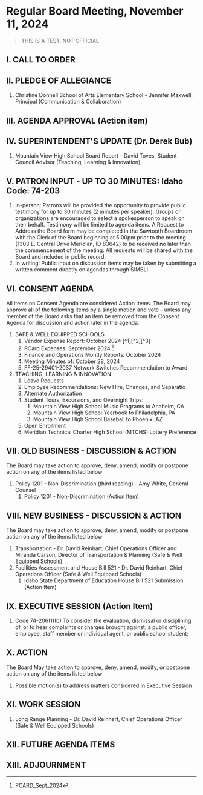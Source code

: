 # Regular Board Meeting, November 11, 2024
> THIS IS A TEST.  NOT OFFICIAL


## I. CALL TO ORDER

## II. PLEDGE OF ALLEGIANCE

1. Christine Donnell School of Arts Elementary School - Jennifer Maxwell, Principal (Communication & Collaboration)

## III. AGENDA APPROVAL (Action item)

## IV. SUPERINTENDENT'S UPDATE (Dr. Derek Bub)

1. Mountain View High School Board Report - David Toves, Student Council Advisor (Teaching, Learning & Innovation)

## V. PATRON INPUT - UP TO 30 MINUTES: Idaho Code: 74-203

1. In-person: Patrons will be provided the opportunity to provide public testimony for up to 30 minutes (2 minutes per speaker). Groups or organizations are encouraged to select a spokesperson to speak on their behalf. Testimony will be limited to agenda items.  A Request to Address the Board form may be completed in the Sawtooth Boardroom with the Clerk of the Board beginning at 5:00pm prior to the meeting  (1303 E. Central Drive Meridian, ID 83642) to be received no later than the commencement of the meeting.  All requests will be shared with the Board and included in public record.
2. In writing: Public input on discussion items may be taken by submitting a written comment directly on agendas through SIMBLI.

## VI. CONSENT AGENDA
All items on Consent Agenda are considered Action Items. The Board may approve all of the following items by a single motion and vote - unless any member of the Board asks that an item be removed from the Consent Agenda for discussion and action later in the agenda.

1. SAFE & WELL EQUIPPED SCHOOLS
    1. Vendor Expense Report: October 2024 [^1][^2][^3]
    2. PCard Expenses: September 2024 [^21]
    3. Finance and Operations Montly Reports: October 2024
    4. Meeting Minutes of: October 28, 2024
    5. FF-25-29401-2037 Network Switches Recommendation to Award
2. TEACHING, LEARNING & INNOVATION
    1. Leave Requests
    2. Employee Recommendations: New Hire, Changes, and Separatio
    3. Alternate Authorization
    4. Student Tours, Excursions, and Overnight Trips:
        1. Mountain View High School Music Programs to Anaheim, CA
        2. Mountain View High School Yearbook to Philadelphia, PA
        3. Mountain View High School Baseball to Phoenix, AZ
    5. Open Enrollment
    6. Meridian Technical Charter High School (MTCHS) Lottery Preference

## VII. OLD BUSINESS - DISCUSSION & ACTION
The Board may take action to approve, deny, amend, modify or postpone action on any of the items listed below

1. Policy 1201 - Non-Discrimination (third reading) - Amy White, General Counsel
    1. Policy 1201 - Non-Discrimination (Action Item)

## VIII. NEW BUSINESS - DISCUSSION & ACTION
The Board may take action to approve, deny, amend, modify or postpone action on any of the items listed below

1. Transportation - Dr. David Reinhart, Chief Operations Officer and Miranda Carson, Director of Transportation & Planning (Safe & Well Equipped Schools)
2. Facilities Assessment and House Bill 521 - Dr. David Reinhart, Chief Operations Officer (Safe & Well Equipped Schools)
    1. Idaho State Department of Education House Bill 521 Submission (Action Item)

## IX. EXECUTIVE SESSION (Action Item)

1. Code 74-206(1)(b) To consider the evaluation, dismissal or disciplining of, or to hear complaints or charges brought against, a public officer, employee, staff member or individual agent, or public school student;

## X. ACTION
The Board May take action to approve, deny, amend, modify, or postpone action on any of the items listed below

1. Possible motion(s) to address matters considered in Executive Session

## XI. WORK SESSION
1. Long Range Planning - Dr. David Reinhart, Chief Operations Officer (Safe & Well Equipped Schools)

## XII. FUTURE AGENDA ITEMS

## XIII. ADJOURNMENT


[^01]: [GL5214__420_SPF_421_Lottery](01-GL5214__420_SPF_421_Lottery.pdf)
[^02]: [GL6002__All_Other_Funds_Excluding_242](02-GL6002__All_Other_Funds_Excluding_242.pdf)
[^03]: [GL6003__242_Self_Funding_Oct_2024](03-GL6003__242_Self_Funding_Oct_2024.pdf)
[^04]: [Leave_Requests](04-Leave_Requests.pdf)
[^05]: [Employee_Recommendations_11.11.24](05-Employee_Recommendations_11.11.24.pdf)
[^06]: [Alternate_Authorization_Memo](06-Alternate_Authorization_Memo.pdf)
[^07]: [MVHS_Band_Choirs_Orchestra_Anaheim_CA](07-MVHS_Band_Choirs_Orchestra_Anaheim_CA.pdf)
[^08]: [MVHS_Yearbook_to_Philadelphia_PA](08-MVHS_Yearbook_to_Philadelphia_PA.pdf)
[^09]: [MVHS_Baseball_to_Phoenix_AZ](09-MVHS_Baseball_to_Phoenix_AZ.pdf)
[^10]: [MTCHS_Lottery_Preference](10-MTCHS_Lottery_Preference.pdf)
[^11]: [DownloadPolicyPDF1201](11-DownloadPolicyPDF1201.pdf)
[^12]: [DownloadPolicyPDF1201-ar-1](12-DownloadPolicyPDF1201-ar-1.pdf)
[^13]: [DownloadPolicyPDF-1201-ar2](13-DownloadPolicyPDF-1201-ar2.pdf)
[^14]: [DownloadPolicyPDF1201-ar-3](14-DownloadPolicyPDF1201-ar-3.pdf)
[^15]: [Transportation_Update](15-Transportation_Update.pdf)
[^16]: [Facility_Update_Presentation_11.11.24](16-Facility_Update_Presentation_11.11.24.pdf)
[^17]: [Facilities_Assesment](17-Facilities_Assesment.pdf)
[^18]: [Idaho_Dept_of_Ed_Submission_Form](18-Idaho_Dept_of_Ed_Submission_Form.pdf)
[^19]: [Long_Range_Planning](19-Long_Range_Planning.pdf)
[^20]: [Vendor_Report_Oct_2024](20-Vendor_Report_Oct_2024.pdf)
[^21]: [PCARD_Sept_2024](21-PCARD_Sept_2024.pdf)
[^22]: [Minutes-2024-10-28](22-Minutes-2024-10-28.pdf)
